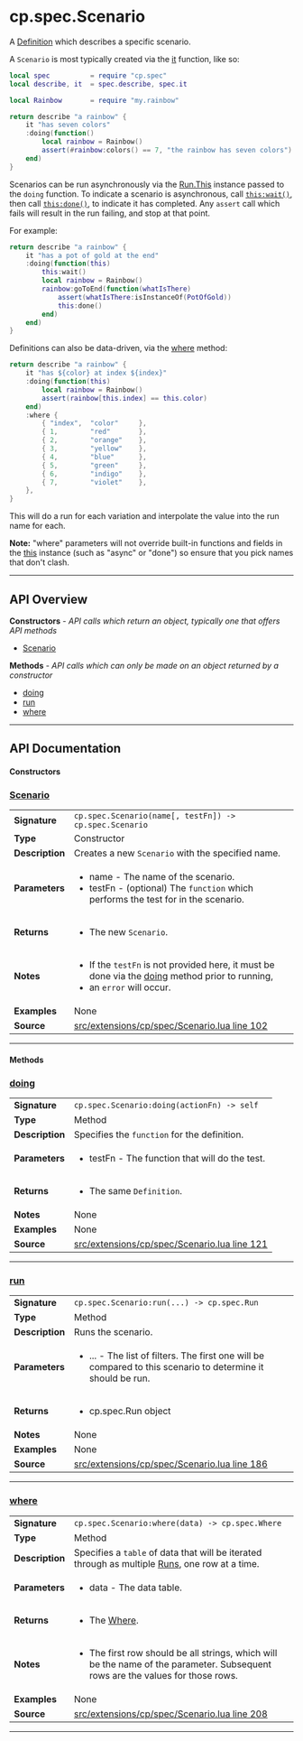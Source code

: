 # cp.spec.Scenario

A [Definition](cp.spec.Definition.md) which describes a specific scenario.

A `Scenario` is most typically created via the [it](cp.spec.md#it) function, like so:

```lua
local spec          = require "cp.spec"
local describe, it  = spec.describe, spec.it

local Rainbow       = require "my.rainbow"

return describe "a rainbow" {
    it "has seven colors"
    :doing(function()
        local rainbow = Rainbow()
        assert(#rainbow:colors() == 7, "the rainbow has seven colors")
    end)
}
```

Scenarios can be run asynchronously via the [Run.This](cp.spec.Run.This.md) instance passed to the `doing` function.
To indicate a scenario is asynchronous, call [`this:wait()`](cp.spec.Run.This.md#wait), then call
[`this:done()`](cp.spec.Run.This.md#done), to indicate it has completed. Any `assert` call which fails will
result in the run failing, and stop at that point.

For example:

```lua
return describe "a rainbow" {
    it "has a pot of gold at the end"
    :doing(function(this)
        this:wait()
        local rainbow = Rainbow()
        rainbow:goToEnd(function(whatIsThere)
            assert(whatIsThere:isInstanceOf(PotOfGold))
            this:done()
        end)
    end)
}
```

Definitions can also be data-driven, via the [where](#where) method:

```lua
return describe "a rainbow" {
    it "has ${color} at index ${index}"
    :doing(function(this)
        local rainbow = Rainbow()
        assert(rainbow[this.index] == this.color)
    end)
    :where {
        { "index",  "color"     },
        { 1,        "red"       },
        { 2,        "orange"    },
        { 3,        "yellow"    },
        { 4,        "blue"      },
        { 5,        "green"     },
        { 6,        "indigo"    },
        { 7,        "violet"    },
    },
}
```

This will do a run for each variation and interpolate the value into the run name for each.

 **Note:** "where" parameters will not override built-in functions and fields in the [this](cp.spec.Run.This.md)
instance (such as "async" or "done") so ensure that you pick names that don't clash.

---

## API Overview
**Constructors** - _API calls which return an object, typically one that offers API methods_
 * [Scenario](#scenario)

**Methods** - _API calls which can only be made on an object returned by a constructor_
 * [doing](#doing)
 * [run](#run)
 * [where](#where)


---

## API Documentation

#### Constructors


### [Scenario](#scenario)

|                                             |                                                                                     |
| --------------------------------------------|-------------------------------------------------------------------------------------|
| **Signature**                               | `cp.spec.Scenario(name[, testFn]) -> cp.spec.Scenario`                                                                    |
| **Type**                                    | Constructor                                                                     |
| **Description**                             | Creates a new `Scenario` with the specified name.                                                                     |
| **Parameters**                              | <ul><li>name          - The name of the scenario.</li><li>testFn     - (optional) The `function` which performs the test for in the scenario.</li></ul> |
| **Returns**                                 | <ul><li>The new `Scenario`.</li></ul>          |
| **Notes**                                   | <ul><li>If the `testFn` is not provided here, it must be done via the [doing](#doing) method prior to running,</li><li>  an `error` will occur.</li></ul> |
| **Examples**                                | None |
| **Source**                                  | [src/extensions/cp/spec/Scenario.lua line 102](https://github.com/CommandPost/CommandPost/blob/develop/src/extensions/cp/spec/Scenario.lua#L102) |

---

#### Methods


### [doing](#doing)

|                                             |                                                                                     |
| --------------------------------------------|-------------------------------------------------------------------------------------|
| **Signature**                               | `cp.spec.Scenario:doing(actionFn) -> self`                                                                    |
| **Type**                                    | Method                                                                     |
| **Description**                             | Specifies the `function` for the definition.                                                                     |
| **Parameters**                              | <ul><li>testFn - The function that will do the test.</li></ul> |
| **Returns**                                 | <ul><li>The same `Definition`.</li></ul>          |
| **Notes**                                   | None |
| **Examples**                                | None |
| **Source**                                  | [src/extensions/cp/spec/Scenario.lua line 121](https://github.com/CommandPost/CommandPost/blob/develop/src/extensions/cp/spec/Scenario.lua#L121) |

---


### [run](#run)

|                                             |                                                                                     |
| --------------------------------------------|-------------------------------------------------------------------------------------|
| **Signature**                               | `cp.spec.Scenario:run(...) -> cp.spec.Run`                                                                    |
| **Type**                                    | Method                                                                     |
| **Description**                             | Runs the scenario.                                                                     |
| **Parameters**                              | <ul><li>...   - The list of filters. The first one will be compared to this scenario to determine it should be run.</li></ul> |
| **Returns**                                 | <ul><li>cp.spec.Run object</li></ul>          |
| **Notes**                                   | None |
| **Examples**                                | None |
| **Source**                                  | [src/extensions/cp/spec/Scenario.lua line 186](https://github.com/CommandPost/CommandPost/blob/develop/src/extensions/cp/spec/Scenario.lua#L186) |

---


### [where](#where)

|                                             |                                                                                     |
| --------------------------------------------|-------------------------------------------------------------------------------------|
| **Signature**                               | `cp.spec.Scenario:where(data) -> cp.spec.Where`                                                                    |
| **Type**                                    | Method                                                                     |
| **Description**                             | Specifies a `table` of data that will be iterated through as multiple [Runs](cp.spec.Run.md), one row at a time.                                                                     |
| **Parameters**                              | <ul><li>data      - The data table.</li></ul> |
| **Returns**                                 | <ul><li>The [Where](cp.spec.Where.md).</li></ul>          |
| **Notes**                                   | <ul><li>The first row should be all strings, which will be the name of the parameter. Subsequent rows are the values for those rows.</li></ul> |
| **Examples**                                | None |
| **Source**                                  | [src/extensions/cp/spec/Scenario.lua line 208](https://github.com/CommandPost/CommandPost/blob/develop/src/extensions/cp/spec/Scenario.lua#L208) |

---

